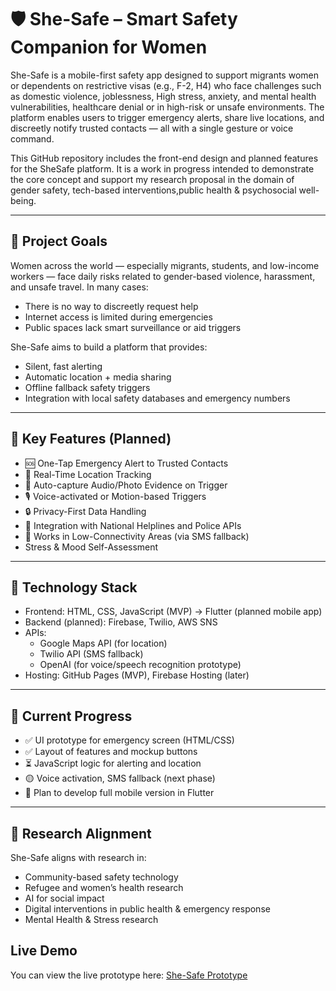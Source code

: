 # 🛡️ She-Safe – Smart Safety Companion for Women

She-Safe is a mobile-first safety app designed to support migrants women or dependents on restrictive visas (e.g., F-2, H4) who face challenges such as domestic violence, joblessness, High stress, anxiety, and mental health vulnerabilities, healthcare denial or in high-risk or unsafe environments. The platform enables users to trigger emergency alerts, share live locations, and discreetly notify trusted contacts — all with a single gesture or voice command.

This GitHub repository includes the front-end design and planned features for the SheSafe platform. It is a work in progress intended to demonstrate the core concept and support my research proposal in the domain of gender safety, tech-based interventions,public health & psychosocial well-being.

---

## 🔹 Project Goals

Women across the world — especially migrants, students, and low-income workers — face daily risks related to gender-based violence, harassment, and unsafe travel. In many cases:

- There is no way to discreetly request help
- Internet access is limited during emergencies
- Public spaces lack smart surveillance or aid triggers

She-Safe aims to build a platform that provides:

- Silent, fast alerting
- Automatic location + media sharing
- Offline fallback safety triggers
- Integration with local safety databases and emergency numbers

---

## 🔹 Key Features (Planned)

- 🆘 One-Tap Emergency Alert to Trusted Contacts
- 📍 Real-Time Location Tracking
- 📸 Auto-capture Audio/Photo Evidence on Trigger
- 🎙️ Voice-activated or Motion-based Triggers
- 🔒 Privacy-First Data Handling
- 🚨 Integration with National Helplines and Police APIs
- 📶 Works in Low-Connectivity Areas (via SMS fallback)
- Stress & Mood Self-Assessment

---

## 🔹 Technology Stack

- Frontend: HTML, CSS, JavaScript (MVP) → Flutter (planned mobile app)
- Backend (planned): Firebase, Twilio, AWS SNS
- APIs:
  - Google Maps API (for location)
  - Twilio API (SMS fallback)
  - OpenAI (for voice/speech recognition prototype)
- Hosting: GitHub Pages (MVP), Firebase Hosting (later)

---

## 🔹 Current Progress

- ✅ UI prototype for emergency screen (HTML/CSS)
- ✅ Layout of features and mockup buttons
- ⏳ JavaScript logic for alerting and location
- 🟡 Voice activation, SMS fallback (next phase)
- 🚀 Plan to develop full mobile version in Flutter

---

## 🔹 Research Alignment

She-Safe aligns with research in:
- Community-based safety technology
- Refugee and women’s health research
- AI for social impact
- Digital interventions in public health & emergency response
- Mental Health & Stress research

## Live Demo  
You can view the live prototype here: [She-Safe Prototype](https://shikha144.github.io/She-Safe/)
